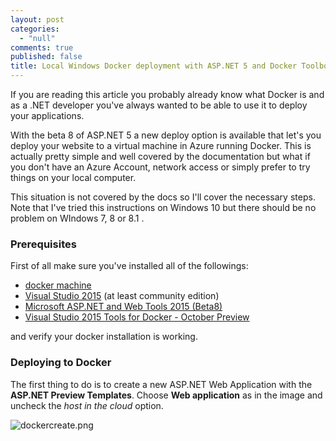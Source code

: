 ```yaml
---
layout: post
categories: 
  - "null"
comments: true
published: false
title: Local Windows Docker deployment with ASP.NET 5 and Docker Toolbox
---
```




If you are reading this article you probably already know what Docker is and as a .NET developer you've always wanted to be able to use it to deploy your applications.

With the beta 8 of ASP.NET 5 a new deploy option is available that let's you deploy your website to a virtual machine in Azure running Docker. This is actually pretty simple and well covered by the documentation but what if you don't have an Azure Account, network access or simply prefer to try things on your local computer.

This situation is not covered by the docs so I'll cover the necessary steps. Note that I've tried this instructions on Windows 10 but there should be no problem on WIndows 7, 8 or 8.1 .

### Prerequisites

First of all make sure you've installed all of the followings:

- [docker machine](https://docs.docker.com/windows/step_one/)
- [Visual Studio 2015](https://www.visualstudio.com/en-us/downloads/download-visual-studio-vs.aspx) (at least community edition)
- [Microsoft ASP.NET and Web Tools 2015 (Beta8)](https://www.microsoft.com/en-us/download/details.aspx?id=49442)
- [Visual Studio 2015 Tools for Docker - October Preview](https://visualstudiogallery.msdn.microsoft.com/0f5b2caa-ea00-41c8-b8a2-058c7da0b3e4)

and verify your docker installation is working.

### Deploying to Docker

The first thing to do is to create a new ASP.NET Web Application with the **ASP.NET Preview Templates**. Choose **Web application** as in the image and uncheck the *host in the cloud* option.

![dockercreate.png]({{site.baseurl}}/images/dockercreate.png)



